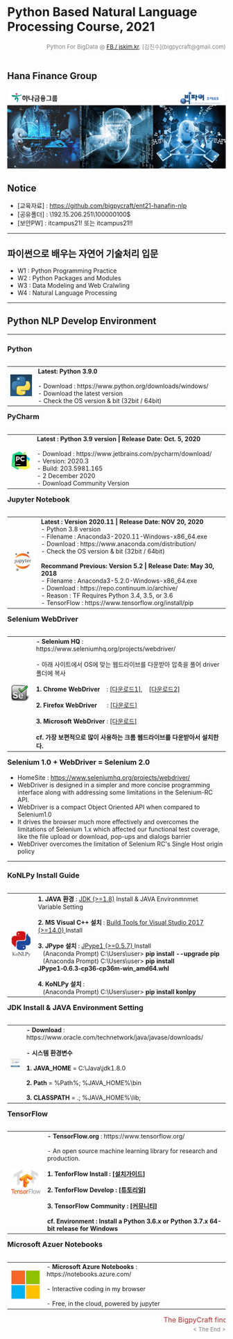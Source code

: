 
# Python Based Natural Language Processing Course, 2021

<div align='right'><font size=2 color='gray'>Python For BigData @ <font color='blue'><a href='https://www.facebook.com/jskim.kr'>FB / jskim.kr</a></font>, [김진수](bigpycraft@gmail.com)</font></div>
<br>

## Hana Finance Group

<img src="./images/img_main_front.png">

## Notice 
- [교육자료] : https://github.com/bigpycraft/ent21-hanafin-nlp
- [공유폴더] : \192.15.206.251\100000100$
- [보안PW] : itcampus21! 또는 itcampus21!!

<hr>

## 파이썬으로 배우는 자연어 기술처리 입문
- W1 : Python Programming Practice
- W2 : Python Packages and Modules
- W3 : Data Modeling and Web Cralwling
- W4 : Natural Language Processing

<hr>

## Python NLP Develop Environment

<hr>

<h3> Python </h3>

<table align="left">
    <tr align="left">
        <td width="200">
            <a href="https://www.python.org/">
            <img src="./images/python-logo.png" width="150" />
            </a>
        </td>
        <td width="800">
<div align="left">
<b> Latest: Python 3.9.0</b>
<br/><br/>
- Download : https://www.python.org/downloads/windows/
<br/>
- Download the latest version 
<br/>
- Check the OS version & bit (32bit / 64bit)
</div></td>
    </tr>
</table>
<br/>


<hr>

<h3> PyCharm </h3>

<table align="left">
    <tr align="left">
        <td width="200">
            <a href="https://www.jetbrains.com/pycharm/">
            <img src="./images/pycharm-logo.png" width="150" />
            </a>
        </td>
        <td width="800">
<div align="left">
<b> Latest : Python 3.9 version | Release Date: Oct. 5, 2020</b>
<br/><br/>
- Download : https://www.jetbrains.com/pycharm/download/
<br/>
- Version: 2020.3
<br/>
- Build: 203.5981.165
<br/>
- 2 December 2020
<br/>
- Download Community Version 
</div></td>
    </tr>
</table>
<br/>
<hr>

<h3> Jupyter Notebook </h3>

<table align="left">
    <tr align="left">
        <td width="200">
            <a href="https://www.anaconda.com/distribution/">
            <img src="./images/jupyter.jpg" width="150" />
            </a>
        </td>
        <td width="800">
<div align="left">
<b> Latest : Version 2020.11 | Release Date: NOV 20, 2020 </b>
<br/>
- Python 3.8 version
<br/>
- Filename : Anaconda3-2020.11-Windows-x86_64.exe
<br/>
- Download : https://www.anaconda.com/distribution/
<br/>
- Check the OS version & bit (32bit / 64bit)
</div>
<br/>
<div align="left">
<b> Recommand Previous: Version 5.2 | Release Date: May 30, 2018 </b>
<br/>
- Filename : Anaconda3-5.2.0-Windows-x86_64.exe
<br/>
- Download : https://repo.continuum.io/archive/ 
<br/>
- Reason : TF Requires Python 3.4, 3.5, or 3.6 
<br/>
- TensorFlow : https://www.tensorflow.org/install/pip
</div></td>
    </tr>
</table>
<br/>


<hr>

### Selenium WebDriver 

<table align="left">
    <tr align="left">
        <td width="200">
            <a href="https://www.seleniumhq.org/projects/webdriver/">
            <img src="./images/SeleniumHQ-logo.png" width="150" />
            </a>
        </td>
        <td width="800">
<div align="left">
    <b> - Selenium HQ </b> : https://www.seleniumhq.org/projects/webdriver/
    <br/><br/> - 아래 사이트에서 OS에 맞는 웹드라이브를 다운받아 압축을 풀어 driver 폴더에 복사
    <br/><br/>
    <b> 1. Chrome WebDriver </b> &nbsp;&nbsp; : <a href='http://chromedriver.chromium.org/downloads'>[다운로드1]</a>, &nbsp;&nbsp;&nbsp;<a href='https://sites.google.com/a/chromium.org/chromedriver/downloads'>[다운로드2]</a>
    <br/><br/>
    <b> 2. Firefox WebDriver </b> &nbsp;&nbsp;&nbsp;&nbsp; : <a href='https://github.com/mozilla/geckodriver/releases'>[다운로드]</a>
    <br/><br/>
    <b> 3. Microsoft WebDriver </b> : <a href='https://developer.microsoft.com/en-us/microsoft-edge/tools/webdriver/'>[다운로드]</a>
    <br/><br/>
    <b> cf. 가장 보편적으로 많이 사용하는 크롬 웹드라이브를 다운받아서 설치한다. </b>
</div>
        </td>
    </tr>
</table>
<br/>


### Selenium 1.0 + WebDriver = Selenium 2.0
- HomeSite : https://www.seleniumhq.org/projects/webdriver/
- WebDriver is designed in a simpler and more concise programming interface along with addressing some limitations in the Selenium-RC API.
- WebDriver is a compact Object Oriented API when compared to Selenium1.0
- It drives the browser much more effectively and overcomes the limitations of Selenium 1.x which affected our functional test coverage, like the file upload or download, pop-ups and dialogs barrier
- WebDriver overcomes the limitation of Selenium RC's Single Host origin policy

<hr> 

### KoNLPy Install Guide  

<table align="left">
    <tr align="left">
        <td width="200">
            <a href="http://konlpy.org/ko/v0.5.0/install/">
            <img src="./images/konlpy.png" width="150" />
            </a>
        </td>
        <td width="800">
<div align="left">
    <b> 1. JAVA 환경 </b> : <a href="https://www.oracle.com/technetwork/java/javase/downloads/">JDK (>=1.8)</a> Install & JAVA Environmnmet Variable Setting
    <br/><br/>
    <b> 2. MS Visual C++ 설치 </b> : <a href="https://www.scivision.co/python-windows-visual-c++-14-required/">Build Tools for Visual Studio 2017 (>=14.0) </a> Install 
    <br/><br/>
    <b> 3. JPype 설치 </b> : <a href="https://www.lfd.uci.edu/~gohlke/pythonlibs/#jpype">JPype1  (>=0.5.7) </a>Install
    <br/> &nbsp;&nbsp; (Anaconda Prompt) C:\Users\user> <b> pip install --upgrade pip </b>
    <br/> &nbsp;&nbsp; (Anaconda Prompt) C:\Users\user> <b> pip install JPype1‑0.6.3‑cp36‑cp36m‑win_amd64.whl </b>
    <br/><br/>
    <b> 4. KoNLPy 설치 </b> :
    <br/> &nbsp;&nbsp; (Anaconda Prompt) C:\Users\user> <b> pip install konlpy </b>
</div>
        </td>
    </tr>
</table>
<br/>


<hr>

### JDK Install & JAVA Environment Setting

<table align="left">
    <tr align="left">
        <td width="200">
            <a href="https://www.oracle.com/technetwork/java/javase/downloads/">
            <img src="./images/java-se-downloads-1612441.gif" width="150" />
            </a>
        </td>
        <td width="800">
<div align="left"> 
    <b> - Download </b> : https://www.oracle.com/technetwork/java/javase/downloads/
    <br/><br/> 
    <b> - 시스템 환경변수 </b>
    <br/><br/> 
    <b> 1. JAVA_HOME </b> = C:\Java\jdk1.8.0
    <br/><br/> 
    <b> 2. Path </b> = %Path%; %JAVA_HOME%\bin
    <br/><br/>
    <b> 3. CLASSPATH </b> = .; %JAVA_HOME%\lib;
</div>
        </td>
    </tr>
</table>


<hr>

### TensorFlow

<table align="left">
    <tr align="left">
        <td width="200">
            <a href="https://www.tensorflow.org/">
            <img src="./images/TensorFlow_logo2.png" width="150" />
            </a>
        </td>
        <td width="800">
<div align="left">
    <b> - TensorFlow.org </b> : https://www.tensorflow.org/
    <br/><br/> - An open source machine learning library for research and production.
    <br/><br/>
    <b> 1. TenforFlow Install  : <a href='https://www.tensorflow.org/install/'>[설치가이드]</a>
    <br/><br/>
    <b> 2. TenforFlow Develop : <a href='https://www.tensorflow.org/tutorials/'>[튜토리얼]</a>
    <br/><br/>
    <b> 3. TensorFlow Community </b> : <a href='https://www.tensorflow.org/community/'>[커뮤니티]</a>
    <br/><br/>
    <b> cf. Environment : Install a Python 3.6.x or Python 3.7.x 64-bit release for Windows </b>
</div>
        </td>
    </tr>
</table>
<br/>


<hr>

### Microsoft Azuer Notebooks

<table align="left">
    <tr align="left">
        <td width="200">
            <a href="https://notebooks.azure.com/">
            <img src="./images/microsoft.jpg" width="100" />
            </a>
        </td>
        <td width="800">
<div align="left">
- <b> Microsoft Azure Notebooks </b> : https://notebooks.azure.com/
<br/><br/>
- Interactive coding in my browser
<br/><br/>
- Free, in the cloud, powered by jupyter
</div></td>
    </tr>
</table>
<br/>


<hr>
<marquee><font size=3 color='brown'>The BigpyCraft find the information to design valuable society with Technology & Craft.</font></marquee>
<div align='right'><font size=2 color='gray'> &lt; The End &gt; </font></div>

